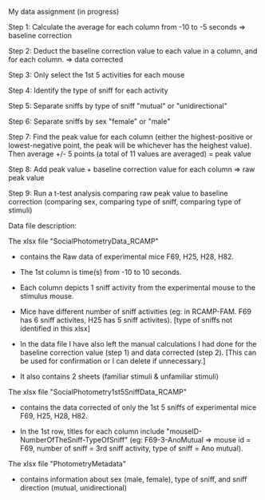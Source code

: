 My data assignment (in progress)

  Step 1: Calculate the average for each column from -10 to -5 seconds => baseline correction
  
  Step 2: Deduct the baseline correction value to each value in a column, and for each column. => data corrected
  
  Step 3: Only select the 1st 5 activities for each mouse
  
  Step 4: Identify the type of sniff for each activity
  
  Step 5: Separate sniffs by type of sniff "mutual" or "unidirectional"
  
  Step 6: Separate sniffs by sex "female" or "male"
  
  Step 7: Find the peak value for each column (either the highest-positive or lowest-negative point, the peak will be whichever has the heighest value). Then average +/- 5 points (a total of 11 values are averaged) = peak value
  
  Step 8: Add peak value + baseline correction value for each column => raw peak value
  
  Step 9: Run a t-test analysis comparing raw peak value to baseline correction (comparing sex, comparing type of sniff, comparing type of stimuli)
  
  
Data file description:



The xlsx file "SocialPhotometryData_RCAMP"
  
  - contains the Raw data of experimental mice F69, H25, H28, H82.
  
  - The 1st column is time(s) from -10 to 10 seconds.
  
  - Each column depicts 1 sniff activity from the experimental mouse to the stimulus mouse.
  
  - Mice have different number of sniff activities (eg: in RCAMP-FAM. F69 has 6 sniff activites, H25 has 5 sniff activites). [type of sniffs not identified in this xlsx]
  
  - In the data file I have also left the manual calculations I had done for the baseline correction value (step 1) and data corrected (step 2). [This can be used for confirmation or I can delete if unnecessary.]
  
  - It also contains 2 sheets (familiar stimuli & unfamiliar stimuli)
  


The xlsx file "SocialPhotometry1st5SniffData_RCAMP" 

  - contains the data corrected of only the 1st 5 sniffs of experimental mice F69, H25, H28, H82.
  
  - In the 1st row, titles for each column include "mouseID-NumberOfTheSniff-TypeOfSniff" (eg: F69-3-AnoMutual => mouse id = F69, number of sniff = 3rd sniff activity, type of sniff = Ano mutual).
  


The xlsx file "PhotometryMetadata"
 
 - contains information about sex (male, female), type of sniff, and sniff direction (mutual, unidirectional)